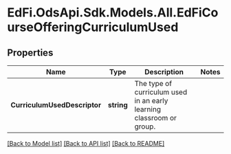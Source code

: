 # EdFi.OdsApi.Sdk.Models.All.EdFiCourseOfferingCurriculumUsed
## Properties

Name | Type | Description | Notes
------------ | ------------- | ------------- | -------------
**CurriculumUsedDescriptor** | **string** | The type of curriculum used in an early learning classroom or group. | 

[[Back to Model list]](../README.md#documentation-for-models) [[Back to API list]](../README.md#documentation-for-api-endpoints) [[Back to README]](../README.md)

